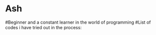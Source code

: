 # Ash
#Beginner and a constant learner in the world of programming
#List of codes i have tried out in the process:
